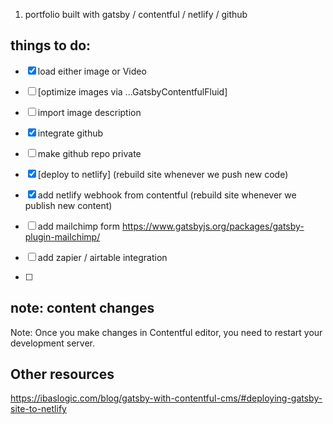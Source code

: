 <!-- edited by jez -->

1. portfolio built with gatsby / contentful / netlify / github

## things to do:

- [x] load either image or Video
- [ ] [optimize images via
           ...GatsbyContentfulFluid]
- [ ] import image description

- [x] integrate github
- [ ] make github repo private
- [x] [deploy to netlify]
      (rebuild site whenever we push new code)
- [x] add netlify webhook from contentful
      (rebuild site whenever we publish new content)

- [ ] add mailchimp form
https://www.gatsbyjs.org/packages/gatsby-plugin-mailchimp/

- [ ] add zapier / airtable integration

- [ ]


## note: content changes

Note:
Once you make changes in Contentful editor,
you need to restart your development server.

## Other resources

https://ibaslogic.com/blog/gatsby-with-contentful-cms/#deploying-gatsby-site-to-netlify

<!-- :END -->
